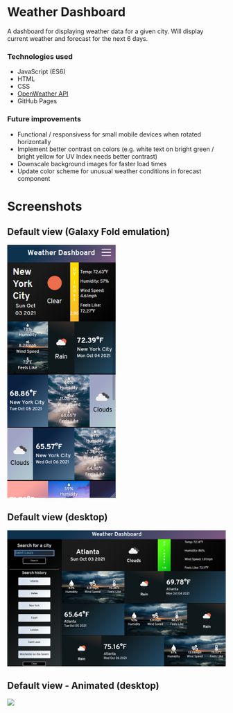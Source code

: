 # Weather Dashboard
A dashboard for displaying weather data for a given city. Will display current weather and forecast for the next
6 days.

### Technologies used
- JavaScript (ES6)
- HTML
- CSS
- [OpenWeather API](https://openweathermap.org/api/)
- GitHub Pages

### Future improvements
- Functional / responsivess for small mobile devices when rotated horizontally
- Implement better contrast on colors (e.g. white text on bright green / bright yellow for UV Index needs better contrast)
- Downscale background images for faster load times
- Update color scheme for unusual weather conditions in forecast component

# Screenshots

## Default view (Galaxy Fold emulation)
<img src="presentation/1.PNG" width="250">

## Default view (desktop)
<img src="presentation/2.PNG" width="700">

## Default view - Animated (desktop)
<img src="presentation/2.gif" width="700">

